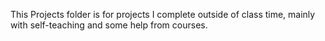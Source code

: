 This Projects folder is for projects I complete outside of class time, mainly with self-teaching and some help from courses.
